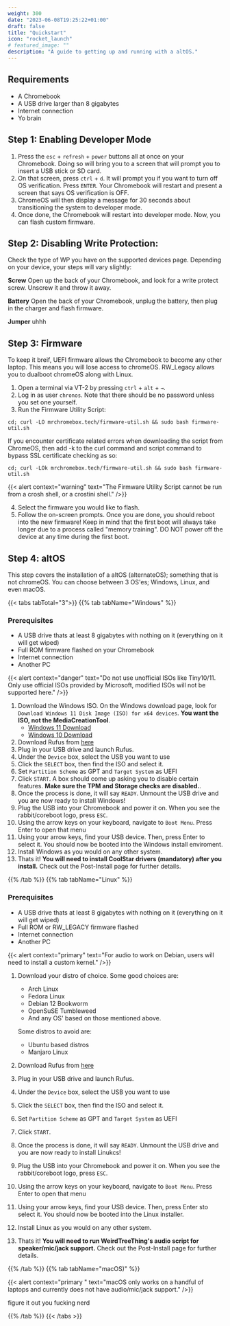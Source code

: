 ```yaml
---
weight: 300
date: "2023-06-08T19:25:22+01:00"
draft: false
title: "Quickstart"
icon: "rocket_launch"
# featured_image: ""
description: "A guide to getting up and running with a altOS."
---
```


## Requirements

- A Chromebook
- A USB drive larger than 8 gigabytes
- Internet connection
- Yo brain

## Step 1: Enabling Developer Mode

1. Press the `esc` + `refresh` + `power` buttons all at once on your Chromebook. Doing so will bring you to a screen that will prompt you to insert a USB stick or SD card.
2. On that screen, press `ctrl` + `d`. It will prompt you if you want to turn off OS verification. Press `ENTER`. Your Chromebook will restart and present a screen that says OS verification is OFF.
3. ChromeOS will then display a message for 30 seconds about transitioning the system to developer mode.
4. Once done, the Chromebook will restart into developer mode. Now, you can flash custom firmware.


## Step 2: Disabling Write Protection:
Check the type of WP you have on the supported devices page. Depending on your device, your steps will vary slightly:

**Screw**
Open up the back of your Chromebook, and look for a write protect screw. Unscrew it and throw it away.

**Battery**
Open the back of your Chromebook, unplug the battery, then plug in the charger and flash firmware.

**Jumper**
uhhh


## Step 3: Firmware

To keep it breif, UEFI firmware allows the Chromebook to become any other laptop. This means you will lose access to chromeOS. RW_Legacy allows you to dualboot chromeOS along with Linux.

1. Open a terminal via VT-2 by pressing `ctrl` + `alt` + `→`.
2. Log in as user `chronos`. Note that there should be no password unless you set one yourself.
3. Run the Firmware Utility Script:
  ```shell
cd; curl -LO mrchromebox.tech/firmware-util.sh && sudo bash firmware-util.sh
```

If you encounter certificate related errors when downloading the script from ChromeOS, then add -k to the curl command and script command to bypass SSL certificate checking as so:
```shell
cd; curl -LOk mrchromebox.tech/firmware-util.sh && sudo bash firmware-util.sh
```

{{< alert context="warning" text="The Firmware Utility Script cannot be run from a crosh shell, or a crostini shell." />}}

4. Select the firmware you would like to flash.
5. Follow the on-screen prompts. Once you are done, you should reboot into the new firmware! Keep in mind that the first boot will always take longer due to a process called "memory training". DO NOT power off the device at any time during the first boot.

## Step 4: altOS
This step covers the installation of a altOS (alternateOS); something that is not chromeOS. You can choose between 3 OS'es; Windows, Linux, and even macOS.


{{< tabs tabTotal="3">}}
{{% tab tabName="Windows" %}}

### Prerequisites
- A USB drive thats at least 8 gigabytes with nothing on it (everything on it will get wiped)
- Full ROM firmware flashed on your Chromebook
- Internet connection
- Another PC 

{{< alert context="danger" text="Do not use unofficial ISOs like Tiny10/11. Only use official ISOs provided by Microsoft, modified ISOs will not be supported here." />}}

1. Download the Windows ISO. On the Windows download page, look for `Download Windows 11 Disk Image (ISO) for x64 devices`. **You want the ISO, not the MediaCreationTool**.
      - [Windows 11 Download](https://www.microsoft.com/software-download/windows11)
      - [Windows 10 Download](https://www.microsoft.com/en-us/software-download/windows10)
2. Download Rufus from [here](https://rufus.ie/en/)
3. Plug in your USB drive and launch Rufus.
4. Under the `Device` box, select the USB you want to use
5. Click the `SELECT` box, then find the ISO and select it.
6. Set `Partition Scheme` as GPT and `Target System` as UEFI
7. Click `START`. A box should come up asking you to disable certain features. **Make sure the TPM and Storage checks are disabled.**.
8. Once the process is done, it will say `READY`. Unmount the USB drive and you are now ready to install Windows!
9. Plug the USB into your Chromebook and power it on. When you see the rabbit/coreboot logo, press `ESC`.
10. Using the arrow keys on your keyboard, navigate to `Boot Menu`. Press Enter to open that menu
11. Using your arrow keys, find your USB device. Then, press Enter to select it. You should now be booted into the Windows install enviroment.
12. Install Windows as you would on any other system.
13. Thats it! **You will need to install CoolStar drivers (mandatory) after you install.** Check out the Post-Install page for further details.


{{% /tab %}}
{{% tab tabName="Linux" %}}

### Prerequisites
- A USB drive thats at least 8 gigabytes with nothing on it (everything on it will get wiped)
- Full ROM or RW_LEGACY firmware flashed
- Internet connection
- Another PC 

{{< alert context="primary" text="For audio to work on Debian, users will need to install a custom kernel." />}}

1. Download your distro of choice. Some good choices are:
   - Arch Linux
   - Fedora Linux
   - Debian 12 Bookworm
   - OpenSuSE Tumbleweed
   - And any OS' based on those mentioned above.

    Some distros to avoid are:
      - Ubuntu based distros
      - Manjaro Linux 

2. Download Rufus from [here](https://rufus.ie/en/)
3. Plug in your USB drive and launch Rufus.
4. Under the `Device` box, select the USB you want to use
5. Click the `SELECT` box, then find the ISO and select it.
6. Set `Partition Scheme` as GPT and `Target System` as UEFI
7. Click `START`. 
8. Once the process is done, it will say `READY`. Unmount the USB drive and you are now ready to install Linukcs!
9. Plug the USB into your Chromebook and power it on. When you see the rabbit/coreboot logo, press `ESC`.
10. Using the arrow keys on your keyboard, navigate to `Boot Menu`. Press Enter to open that menu
11. Using your arrow keys, find your USB device. Then, press Enter sto select it. You should now be booted into the Linux installer.
12. Install Linux as you would on any other system.
13. Thats it! **You will need to run WeirdTreeThing's audio script for speaker/mic/jack support.** Check out the Post-Install page for further details.


{{% /tab %}}
{{% tab tabName="macOS)" %}}

{{< alert context="primary " text="macOS only works on a handful of laptops and currently does not have audio/mic/jack support." />}}


figure it out you fucking nerd 

{{% /tab %}}
{{< /tabs >}}

